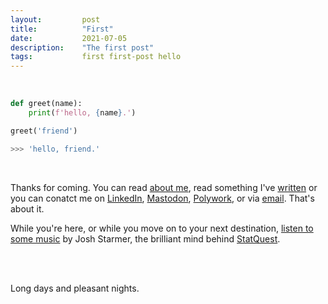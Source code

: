 ```yaml
---
layout:         post
title:          "First"
date:           2021-07-05
description:    "The first post"
tags:           first first-post hello
---
```


<br />

``` python
def greet(name):
    print(f'hello, {name}.')

greet('friend')

>>> 'hello, friend.'
```

<br />

Thanks for coming. You can read [about me](https://n-sweep.github.io/about/),
read something I've [written](https://n-sweep.github.io/) or you can conatct me
on [LinkedIn](https://linkedin.com/in/noah-shreve),
[Mastodon](https://vis.social/@n_sweep),
[Polywork](https://www.polywork.com/n_sweep), or via
[email](mailto:n@sweep.sh). That's about it.

While you're here, or while you move on to your next destination, [listen to
some music](https://joshuastarmer.bandcamp.com/) by Josh Starmer, the brilliant
mind behind
[StatQuest](https://www.youtube.com/channel/UCtYLUTtgS3k1Fg4y5tAhLbw).

<br />
<br />

Long days and pleasant nights.

<br />
